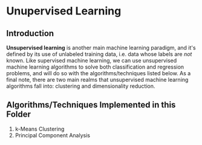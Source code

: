 # Unupervised Learning

## Introduction
**Unsupervised learning** is another main machine learning paradigm, and it's defined by its use of unlabeled training data, i.e. data whose labels are *not* known. Like supervised machine learning, we can use unsupervised machine learning algorithms to solve both classification and regression problems, and will do so with the algorithms/techniques listed below. As a final note, there are two main realms that unsupervised machine learning algorithms fall into: clustering and dimensionality reduction.

## Algorithms/Techniques Implemented in this Folder

1. k-Means Clustering
2. Principal Component Analysis
